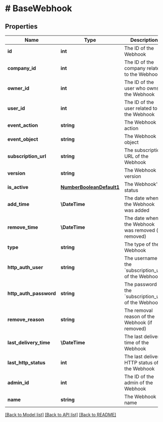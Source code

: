 # # BaseWebhook

## Properties

Name | Type | Description | Notes
------------ | ------------- | ------------- | -------------
**id** | **int** | The ID of the Webhook | [optional]
**company_id** | **int** | The ID of the company related to the Webhook | [optional]
**owner_id** | **int** | The ID of the user who owns the Webhook | [optional]
**user_id** | **int** | The ID of the user related to the Webhook | [optional]
**event_action** | **string** | The Webhook action | [optional]
**event_object** | **string** | The Webhook object | [optional]
**subscription_url** | **string** | The subscription URL of the Webhook | [optional]
**version** | **string** | The Webhook version | [optional]
**is_active** | [**NumberBooleanDefault1**](NumberBooleanDefault1.md) | The Webhook&#39;s status | [optional]
**add_time** | **\DateTime** | The date when the Webhook was added | [optional]
**remove_time** | **\DateTime** | The date when the Webhook was removed (if removed) | [optional]
**type** | **string** | The type of the Webhook | [optional]
**http_auth_user** | **string** | The username of the &#x60;subscription_url&#x60; of the Webhook | [optional]
**http_auth_password** | **string** | The password of the &#x60;subscription_url&#x60; of the Webhook | [optional]
**remove_reason** | **string** | The removal reason of the Webhook (if removed) | [optional]
**last_delivery_time** | **\DateTime** | The last delivery time of the Webhook | [optional]
**last_http_status** | **int** | The last delivery HTTP status of the Webhook | [optional]
**admin_id** | **int** | The ID of the admin of the Webhook | [optional]
**name** | **string** | The Webhook name | [optional]

[[Back to Model list]](../README.md#documentation-for-models) [[Back to API list]](../README.md#documentation-for-api-endpoints) [[Back to README]](../README.md)

